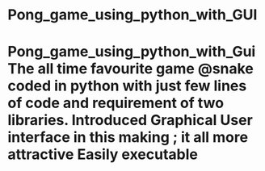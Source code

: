 # Pong_game_using_python_with_GUI
# Pong_game_using_python_with_Gui  The all time favourite game @snake coded in python with just few  lines of code and requirement of two libraries. Introduced Graphical User interface in this making ; it all more attractive  Easily executable 
